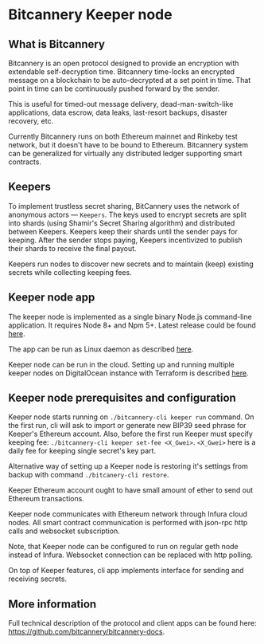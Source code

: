 # Bitcannery Keeper node

## What is Bitcannery

Bitcannery is an open protocol designed to provide an encryption with extendable self-decryption time. Bitcannery time-locks an encrypted message on a blockchain to be auto-decrypted at a set point in time. That point in time can be continuously pushed forward by the sender.

This is useful for timed-out message delivery, dead-man-switch-like applications, data escrow, data leaks, last-resort backups, disaster recovery, etc.

Currently Bitcannery runs on both Ethereum mainnet and Rinkeby test network, but it doesn't have to be bound to Ethereum. Bitcannery system can be generalized for virtually any distributed ledger supporting smart contracts.

## Keepers

To implement trustless secret sharing, BitCannery uses the network of anonymous actors — `Keepers`. The keys used to encrypt secrets are split into shards (using Shamir's Secret Sharing algorithm) and distributed between Keepers. Keepers keep their shards until the sender pays for keeping. After the sender stops paying, Keepers incentivized to publish their shards to receive the final payout.

Keepers run nodes to discover new secrets and to maintain (keep) existing secrets while collecting keeping fees.

## Keeper node app

The keeper node is implemented as a single binary Node.js command-line application. It requires Node 8+ and Npm 5+. Latest release could be found [here](https://github.com/bitcannery/bitcannery-cli/releases).

The app can be run as Linux daemon as described [here](https://github.com/bitcannery/bitcannery-cli/tree/master/swarm#run-keepers-as-a-daemons).

Keeper node can be run in the cloud. Setting up and running multiple keeper nodes on DigitalOcean instance with Terraform is described [here](https://github.com/bitcannery/bitcannery-cli/tree/master/swarm).

## Keeper node prerequisites and configuration

Keeper node starts running on `./bitcannery-cli keeper run` command. On the first run, cli will ask to import or generate new BIP39 seed phrase for Keeper's Ethereum account. Also, before the first run Keeper must specify keeping fee: `./bitcannery-cli keeper set-fee <X_Gwei>`. `<X_Gwei>` here is a daily fee for keeping single secret's key part.

Alternative way of setting up a Keeper node is restoring it's settings from backup with command `./bitcanery-cli restore`.

Keeper Ethereum account ought to have small amount of ether to send out Ethereum transactions.

Keeper node communicates with Ethereum network through Infura cloud nodes. All smart contract communication is performed with json-rpc http calls and websocket subscription.

Note, that Keeper node can be configured to run on regular geth node instead of Infura. Websocket connection can be replaced with http polling.

On top of Keeper features, cli app implements interface for sending and receiving secrets.

## More information

Full technical description of the protocol and client apps can be found here: https://github.com/bitcannery/bitcannery-docs.
